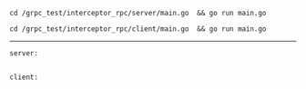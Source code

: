 ```shell
cd /grpc_test/interceptor_rpc/server/main.go  && go run main.go

cd /grpc_test/interceptor_rpc/client/main.go  && go run main.go
````

---

````
server:


client:

````